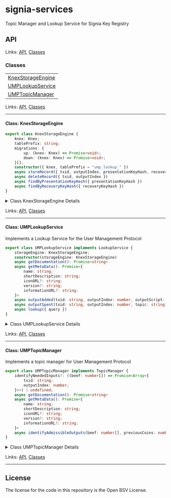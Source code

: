 # signia-services

Topic Manager and Lookup Service for Signia Key Registry

## API

<!--#region ts2md-api-merged-here-->

Links: [API](#api), [Classes](#classes)

### Classes

| |
| --- |
| [KnexStorageEngine](#class-knexstorageengine) |
| [UMPLookupService](#class-umplookupservice) |
| [UMPTopicManager](#class-umptopicmanager) |

Links: [API](#api), [Classes](#classes)

---

#### Class: KnexStorageEngine

```ts
export class KnexStorageEngine {
    knex: Knex;
    tablePrefix: string;
    migrations: {
        up: (knex: Knex) => Promise<void>;
        down: (knex: Knex) => Promise<void>;
    }[];
    constructor({ knex, tablePrefix = "ump_lookup_" }) 
    async storeRecord({ txid, outputIndex, presentationKeyHash, recoveryKeyHash }) 
    async deleteRecord({ txid, outputIndex }) 
    async findByPresentationKeyHash({ presentationKeyHash }) 
    async findByRecoveryKeyHash({ recoveryKeyHash }) 
}
```

<details>

<summary>Class KnexStorageEngine Details</summary>

##### Method deleteRecord

Deletes an existing UMP record

```ts
async deleteRecord({ txid, outputIndex }) 
```

Argument Details

+ **obj**
  + all params given in an object

##### Method findByPresentationKeyHash

Look up a UMP record by the presentationKeyHash

```ts
async findByPresentationKeyHash({ presentationKeyHash }) 
```

Argument Details

+ **obj**
  + params given in an object

##### Method findByRecoveryKeyHash

Look up a UMP record by the recoverKeyHash

```ts
async findByRecoveryKeyHash({ recoveryKeyHash }) 
```

Argument Details

+ **obj**
  + params given in an object

##### Method storeRecord

Stores a new UMP record

```ts
async storeRecord({ txid, outputIndex, presentationKeyHash, recoveryKeyHash }) 
```

Argument Details

+ **obj**
  + all params given in an object

</details>

Links: [API](#api), [Classes](#classes)

---
#### Class: UMPLookupService

Implements a Lookup Service for the User Management Protocol

```ts
export class UMPLookupService implements LookupService {
    storageEngine: KnexStorageEngine;
    constructor(storageEngine: KnexStorageEngine) 
    async getDocumentation(): Promise<string> 
    async getMetaData(): Promise<{
        name: string;
        shortDescription: string;
        iconURL?: string;
        version?: string;
        informationURL?: string;
    }> 
    async outputAdded(txid: string, outputIndex: number, outputScript: Script, topic: string) 
    async outputSpent(txid: string, outputIndex: number, topic: string) 
    async lookup({ query }) 
}
```

<details>

<summary>Class UMPLookupService Details</summary>

##### Method lookup

```ts
async lookup({ query }) 
```

Returns

with the data given in an object

Argument Details

+ **obj**
  + all params given in an object

##### Method outputAdded

Notifies the lookup service of a new output added.

```ts
async outputAdded(txid: string, outputIndex: number, outputScript: Script, topic: string) 
```

Returns

indicating the success status

Argument Details

+ **obj**
  + all params are given in an object

##### Method outputSpent

Deletes the output record once the UTXO has been spent

```ts
async outputSpent(txid: string, outputIndex: number, topic: string) 
```

Argument Details

+ **obj**
  + all params given inside an object
+ **obj.txid**
  + the transactionId the transaction the UTXO is apart of
+ **obj.outputIndex**
  + the index of the given UTXO
+ **obj.topic**
  + the topic this UTXO is apart of

</details>

Links: [API](#api), [Classes](#classes)

---
#### Class: UMPTopicManager

Implements a topic manager for User Management Protocol

```ts
export class UMPTopicManager implements TopicManager {
    identifyNeededInputs?: ((beef: number[]) => Promise<Array<{
        txid: string;
        outputIndex: number;
    }>>) | undefined;
    async getDocumentation(): Promise<string> 
    async getMetaData(): Promise<{
        name: string;
        shortDescription: string;
        iconURL?: string;
        version?: string;
        informationURL?: string;
    }> 
    async identifyAdmissibleOutputs(beef: number[], previousCoins: number[]): Promise<AdmittanceInstructions> 
}
```

<details>

<summary>Class UMPTopicManager Details</summary>

##### Method identifyAdmissibleOutputs

Returns the outputs from the UMP transaction that are admissible.

```ts
async identifyAdmissibleOutputs(beef: number[], previousCoins: number[]): Promise<AdmittanceInstructions> 
```

</details>

Links: [API](#api), [Classes](#classes)

---

<!--#endregion ts2md-api-merged-here-->

## License

The license for the code in this repository is the Open BSV License.
